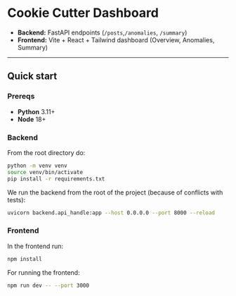 # Cookie Cutter Dashboard

- **Backend:** FastAPI endpoints (`/posts`,`/anomalies`, `/summary`)
- **Frontend:** Vite + React + Tailwind dashboard (Overview, Anomalies, Summary)

---

## Quick start

### Prereqs
- **Python** 3.11+
- **Node** 18+

### Backend
From the root directory do:
```bash
python -m venv venv
source venv/bin/activate
pip install -r requirements.txt
```
We run the backend from the root of the project (because of conflicts with tests):
```bash
uvicorn backend.api_handle:app --host 0.0.0.0 --port 8000 --reload
```


### Frontend
In the frontend run:
```bash
npm install
```
For running the frontend:
```bash
npm run dev -- --port 3000
```
